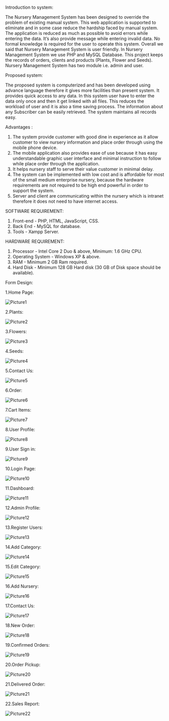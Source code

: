 Introduction to system: 

 The Nursery Management System has been designed to override the problem of existing manual system. This web application is supported to eliminate and in some case reduce the hardship faced by manual system. The application is reduced as much as possible to avoid errors while entering the data. It’s also provide message while entering invalid data. No formal knowledge is required for the user to operate this system. Overall we said that Nursery Management System is user friendly. 
In Nursery Management System we use PHP and MySQL Database. This project keeps the records of orders, clients and products (Plants, Flower and Seeds). Nursery Management System has two module i.e. admin and user.

Proposed system:

The proposed system is computerized and has been developed using advance language therefore it gives more facilities than present system. It provides quick access to any data. In this system user have to enter the data only once and then it get linked with all files. This reduces the workload of user and it is also a time saving process. The information about any Subscriber can be easily retrieved. The system maintains all records easy.

Advantages :

1. The system provide customer with good dine in experience as it allow customer to view nursery information and place order through using the mobile phone device.
2. The mobile application also provides ease of use because it has easy understandable graphic user interface and minimal instruction to follow while place order through the application.
3. It helps nursery staff to serve their value customer in minimal delay.
4. The system can be implemented with low cost and is affordable for most of the small medium enterprise nursery, because the hardware requirements are not required to be high end powerful in order to support the system.
5. Server and client are communicating within the nursery which is intranet therefore it does not need to have internet access. 


SOFTWARE REQUIREMENT:

1. Front-end - PHP, HTML, JavaScript, CSS.
2. Back End - MySQL for database. 
3. Tools - Xampp Server.

HARDWARE REQUIREMENT:

1. Processor - Intel Core 2 Duo & above, Minimum: 1.6 GHz CPU.
2. Operating System - Windows XP & above.
3. RAM - Minimum 2 GB Ram required. 
4. Hard Disk - Minimum 128 GB Hard disk (30 GB of Disk space should be available).

Form Design:


1.Home Page:

![Picture1](https://github.com/user-attachments/assets/39cdf220-6363-4755-b3db-d14bf55e4ff0)

2.Plants:

![Picture2](https://github.com/user-attachments/assets/8ab9c8fb-6953-4a00-a54f-49a5618ee56a)

3.Flowers:

![Picture3](https://github.com/user-attachments/assets/aa72b507-36be-4aa7-8a83-dc7cb66f10b4)

4.Seeds:

![Picture4](https://github.com/user-attachments/assets/9d5b9dd3-f42a-4e6c-a71f-09ccbd58b33d)

5.Contact Us:

![Picture5](https://github.com/user-attachments/assets/b5e6b5df-947d-4d24-b408-142a2b6f46ba)

6.Order:

![Picture6](https://github.com/user-attachments/assets/d0ec5a26-bba4-49c7-a97d-5f755c2428dd)

7.Cart Items:

![Picture7](https://github.com/user-attachments/assets/33a62604-9855-4c7c-8552-3d24178209be)

8.User Profile:

![Picture8](https://github.com/user-attachments/assets/912c24f6-7bdc-4a30-8eb1-137dd8f8fd2b)

9.User Sign in:

![Picture9](https://github.com/user-attachments/assets/7d0af482-4397-47fc-9343-d9c1ebfde45d)

10.Login Page:

![Picture10](https://github.com/user-attachments/assets/f4fb9e08-c03c-4068-a383-8bb962818773)

11.Dashboard:

![Picture11](https://github.com/user-attachments/assets/b4c6328b-c378-4bdd-8022-f66e0c2dc1f6)

12.Admin Profile:

![Picture12](https://github.com/user-attachments/assets/8d01d08e-7c8b-4c81-8d7f-aa4198eaebef)

13.Register Users:

![Picture13](https://github.com/user-attachments/assets/ab5809e6-e695-45c9-89e4-04dbf1e64ab5)

14.Add Category:

![Picture14](https://github.com/user-attachments/assets/6f398a00-7fcd-4101-ba38-bbf2040e20c0)

15.Edit Category:

![Picture15](https://github.com/user-attachments/assets/b9edb2d2-1f99-4b46-963e-ab9d44a65486)

16.Add Nursery:

![Picture16](https://github.com/user-attachments/assets/9107bd4d-d9bd-4a06-a261-a8612d497c24)

17.Contact Us:

![Picture17](https://github.com/user-attachments/assets/8d044533-11e9-427b-8475-100f7a393c43)

18.New Order: 

![Picture18](https://github.com/user-attachments/assets/f4f28a68-bcd2-40c2-bc69-597981beacba)

19.Confirmed Orders:

![Picture19](https://github.com/user-attachments/assets/07822967-7ede-4cab-a30e-56dadb219cf7)

20.Order Pickup: 

![Picture20](https://github.com/user-attachments/assets/af90ce70-0853-43f6-a7ec-2a5ad3d4a52e)

21.Delivered Order:

![Picture21](https://github.com/user-attachments/assets/5f986eb5-32f3-4cdb-8867-53664279afdd)

22.Sales Report:

![Picture22](https://github.com/user-attachments/assets/4f079727-68c7-4f60-94ed-c852267f59e7)
